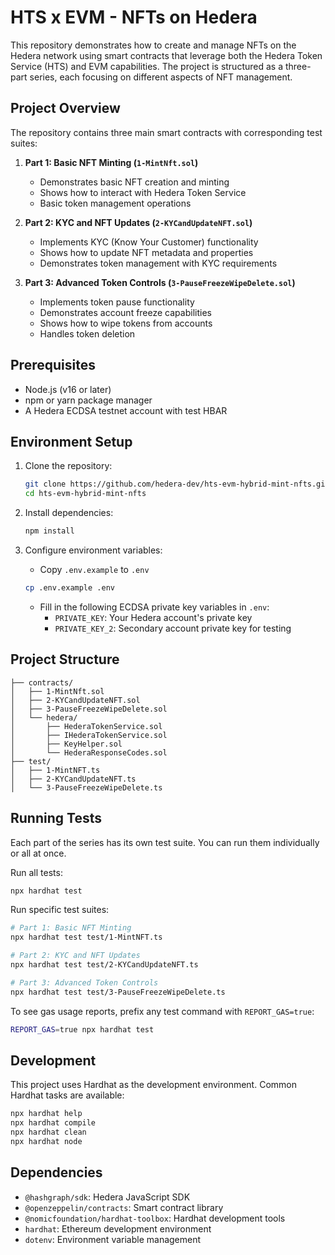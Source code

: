 # HTS x EVM - NFTs on Hedera

This repository demonstrates how to create and manage NFTs on the Hedera network using smart contracts that leverage both the Hedera Token Service (HTS) and EVM capabilities. The project is structured as a three-part series, each focusing on different aspects of NFT management.

## Project Overview

The repository contains three main smart contracts with corresponding test suites:

1. **Part 1: Basic NFT Minting (`1-MintNft.sol`)**
   - Demonstrates basic NFT creation and minting
   - Shows how to interact with Hedera Token Service
   - Basic token management operations

2. **Part 2: KYC and NFT Updates (`2-KYCandUpdateNFT.sol`)**
   - Implements KYC (Know Your Customer) functionality
   - Shows how to update NFT metadata and properties
   - Demonstrates token management with KYC requirements

3. **Part 3: Advanced Token Controls (`3-PauseFreezeWipeDelete.sol`)**
   - Implements token pause functionality
   - Demonstrates account freeze capabilities
   - Shows how to wipe tokens from accounts
   - Handles token deletion

## Prerequisites

- Node.js (v16 or later)
- npm or yarn package manager
- A Hedera ECDSA testnet account with test HBAR

## Environment Setup

1. Clone the repository:
   ```bash
   git clone https://github.com/hedera-dev/hts-evm-hybrid-mint-nfts.git
   cd hts-evm-hybrid-mint-nfts
   ```

2. Install dependencies:
   ```bash
   npm install
   ```

3. Configure environment variables:
   - Copy `.env.example` to `.env`
   ```bash
   cp .env.example .env
   ```
   - Fill in the following ECDSA private key variables in `.env`:
     - `PRIVATE_KEY`: Your Hedera account's private key
     - `PRIVATE_KEY_2`: Secondary account private key for testing

## Project Structure

```
├── contracts/
│   ├── 1-MintNft.sol
│   ├── 2-KYCandUpdateNFT.sol
│   ├── 3-PauseFreezeWipeDelete.sol
│   └── hedera/
│       ├── HederaTokenService.sol
│       ├── IHederaTokenService.sol
│       ├── KeyHelper.sol
│       └── HederaResponseCodes.sol
├── test/
│   ├── 1-MintNFT.ts
│   ├── 2-KYCandUpdateNFT.ts
│   └── 3-PauseFreezeWipeDelete.ts
```

## Running Tests

Each part of the series has its own test suite. You can run them individually or all at once.

Run all tests:
```bash
npx hardhat test
```

Run specific test suites:
```bash
# Part 1: Basic NFT Minting
npx hardhat test test/1-MintNFT.ts

# Part 2: KYC and NFT Updates
npx hardhat test test/2-KYCandUpdateNFT.ts

# Part 3: Advanced Token Controls
npx hardhat test test/3-PauseFreezeWipeDelete.ts
```

To see gas usage reports, prefix any test command with `REPORT_GAS=true`:
```bash
REPORT_GAS=true npx hardhat test
```

## Development

This project uses Hardhat as the development environment. Common Hardhat tasks are available:

```bash
npx hardhat help
npx hardhat compile
npx hardhat clean
npx hardhat node
```

## Dependencies

- `@hashgraph/sdk`: Hedera JavaScript SDK
- `@openzeppelin/contracts`: Smart contract library
- `@nomicfoundation/hardhat-toolbox`: Hardhat development tools
- `hardhat`: Ethereum development environment
- `dotenv`: Environment variable management
